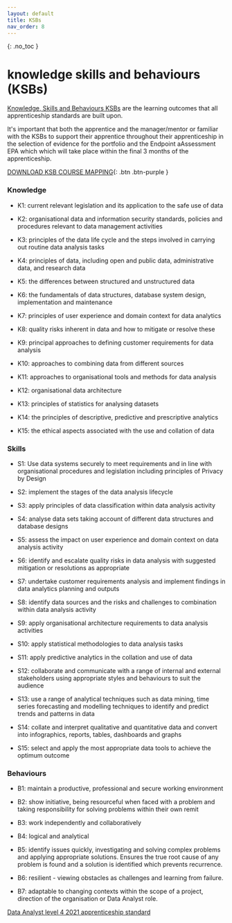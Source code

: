 ```yaml
---
layout: default
title: KSBs
nav_order: 8
---
```


{: .no_toc }

# knowledge skills and behaviours (KSBs)

[Knowledge, Skills and Behaviours KSBs](https://www.instituteforapprenticeships.org/developing-new-apprenticeships/developing-occupational-standards/) are the learning outcomes that all apprenticeship standards are built upon.

It's important that both the apprentice and the manager/mentor or familiar with the KSBs to support their apprentice throughout their apprenticeship in the selection of evidence for the portfolio and the Endpoint aAssessment EPA which which will take place within the final 3 months of the apprenticeship.

[DOWNLOAD KSB COURSE MAPPING](./images/L4_Data_mapping_standard_2021.docx){: .btn .btn-purple }

 
### Knowledge

* K1: current relevant legislation and its application to the safe use of data

* K2: organisational data and information security standards, policies and procedures relevant to data management activities
* K3: principles of the data life cycle and the steps involved in carrying out routine data analysis tasks
* K4: principles of data, including open and public data, administrative data, and research data
* K5: the differences between structured and unstructured data
* K6: the fundamentals of data structures, database system design, implementation and maintenance
* K7: principles of user experience and domain context for data analytics
* K8: quality risks inherent in data and how to mitigate or resolve these
* K9: principal approaches to defining customer requirements for data analysis
* K10: approaches to combining data from different sources
* K11: approaches to organisational tools and methods for data analysis
* K12: organisational data architecture
* K13: principles of statistics for analysing datasets
* K14: the principles of descriptive, predictive and prescriptive analytics
* K15: the ethical aspects associated with the use and collation of data

### Skills

* S1: Use data systems securely to meet requirements and in line with organisational procedures and legislation including principles of Privacy by Design

* S2: implement the stages of the data analysis lifecycle
* S3: apply principles of data classification within data analysis activity
* S4: analyse data sets taking account of different data structures and database designs
* S5: assess the impact on user experience and domain context on data analysis activity
* S6: identify and escalate quality risks in data analysis with suggested mitigation or resolutions as appropriate
* S7: undertake customer requirements analysis and implement findings in data analytics planning and outputs
* S8: identify data sources and the risks and challenges to combination within data analysis activity
* S9: apply organisational architecture requirements to data analysis activities
* S10: apply statistical methodologies to data analysis tasks
* S11: apply predictive analytics in the collation and use of data
* S12: collaborate and communicate with a range of internal and external stakeholders using appropriate styles and behaviours to suit the audience
* S13: use a range of analytical techniques such as data mining, time series forecasting and modelling techniques to identify and predict trends and patterns in data
* S14: collate and interpret qualitative and quantitative data and convert into infographics, reports, tables, dashboards and graphs
* S15: select and apply the most appropriate data tools to achieve the optimum outcome

### Behaviours

* B1: maintain a productive, professional and secure working environment

* B2: show initiative, being resourceful when faced with a problem and taking responsibility for solving problems within their own remit
* B3: work independently and collaboratively
* B4: logical and analytical
* B5: identify issues quickly, investigating and solving complex problems and applying appropriate solutions. Ensures the true root cause of any problem is found and a solution is identified which prevents recurrence.
* B6: resilient - viewing obstacles as challenges and learning from failure.
* B7: adaptable to changing contexts within the scope of a project, direction of the organisation or Data Analyst role.

[Data Analyst level 4 2021 apprenticeship standard](https://www.instituteforapprenticeships.org/apprenticeship-standards/data-analyst-v1-1)